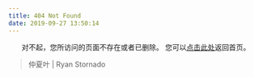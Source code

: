 ```yaml
---
title: 404 Not Found
date: 2019-09-27 13:50:14
---
```



<center>
对不起，您所访问的页面不存在或者已删除。
您可以<a href="https://stornado.github.io>">点击此处</a>返回首页。
</center>

<blockquote class="blockquote-center">
    仲夏叶 | Ryan Stornado
</blockquote>